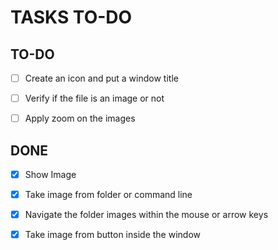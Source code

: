 # TASKS TO-DO

## TO-DO

- [ ] Create an icon and put a window title

- [ ] Verify if the file is an image or not

- [ ] Apply zoom on the images

## DONE

- [x] Show Image

- [x] Take image from folder or command line

- [x] Navigate the folder images within the mouse or arrow keys

- [x] Take image from button inside the window
